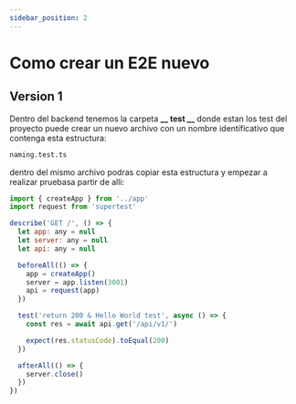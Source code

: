 ```yaml
---
sidebar_position: 2
---
```


# Como crear un E2E nuevo

## Version 1

Dentro del backend tenemos la carpeta **__ test __** donde estan los test del proyecto
puede crear un nuevo archivo con un nombre identificativo que contenga esta estructura:

```bash
naming.test.ts
```

dentro del mismo archivo podras copiar esta estructura y empezar a realizar pruebasa partir de alli:


```javascript
import { createApp } from '../app'
import request from 'supertest'

describe('GET /', () => {
  let app: any = null
  let server: any = null
  let api: any = null

  beforeAll(() => {
    app = createApp()
    server = app.listen(3001)
    api = request(app)
  })

  test('return 200 & Hello World test', async () => {
    const res = await api.get('/api/v1/')

    expect(res.statusCode).toEqual(200)
  })

  afterAll(() => {
    server.close()
  })
})
```